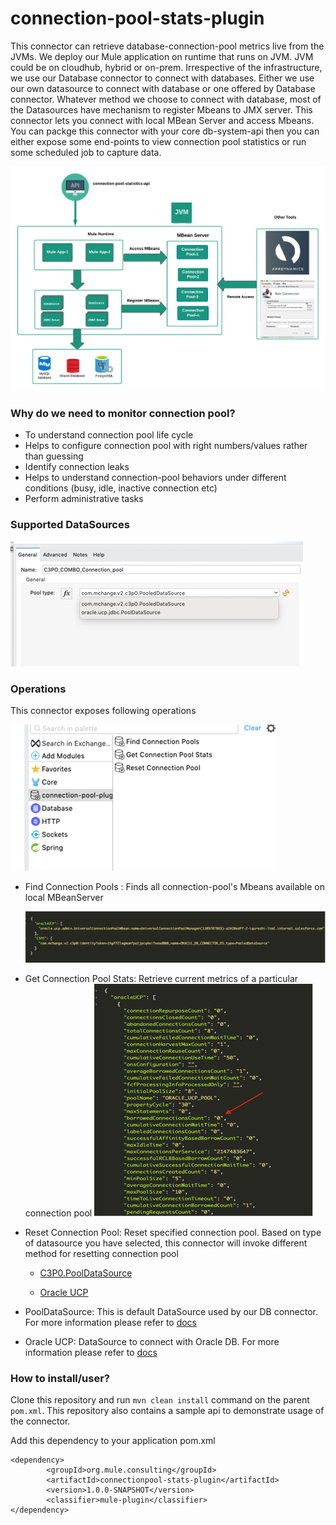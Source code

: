 # connection-pool-stats-plugin
This connector can retrieve database-connection-pool metrics live from the JVMs. We deploy our Mule application on runtime that runs on JVM. JVM could be on cloudhub, hybrid or on-prem. Irrespective of the infrastructure, we use our Database connector to connect with databases. Either we use our own datasource to connect with database or one offered by Database connector. Whatever method we choose to connect with database, most of the Datasources have mechanism to register Mbeans to JMX server. This connector lets you connect
with local MBean Server and access Mbeans. You can packge this connector with your core db-system-api then you can either 
expose some end-points to view connection pool statistics or run some scheduled job to capture data.

![Overview](images/mbeans.png)

### Why do we need to monitor connection pool?
*  To understand connection pool life cycle
* Helps to configure connection pool with right numbers/values rather than guessing
* Identify connection leaks
* Helps to understand connection-pool behaviors under different conditions (busy, idle, inactive connection etc)
* Perform administrative tasks

### Supported DataSources

![img_1.png](images/img_1.png)


### Operations
This connector exposes following operations

![img.png](images/img.png)

* Find Connection Pools : Finds all connection-pool's Mbeans available on local MBeanServer
  
  ![img_2.png](images/img_2.png)
* Get Connection Pool Stats: Retrieve current metrics of a particular connection pool
  ![img_3.png](images/img_3.png)
* Reset Connection Pool: Reset specified connection pool. Based on type of datasource you have selected, this connector will invoke different method for resetting connection pool

     - [C3P0.PoolDataSource](https://www.mchange.com/projects/c3p0/apidocs/com/mchange/v2/c3p0/PooledDataSource.html)
    
     - [Oracle UCP](https://docs.oracle.com/cd/B28359_01/java.111/e11990/oracle/ucp/admin/UniversalConnectionPoolMBean.html#purge__)



* PoolDataSource: This is default DataSource used by our DB connector. For more information please refer to [docs](https://www.mchange.com/projects/c3p0/apidocs/com/mchange/v2/c3p0/PooledDataSource.html)
* Oracle UCP: DataSource to connect with Oracle DB. For more information please refer to [docs](https://docs.oracle.com/en/database/oracle/oracle-database/12.2/jjuar/oracle/ucp/admin/UniversalConnectionPoolMBean.html)



### How  to install/user?
Clone this repository and run `mvn clean install` command on the parent `pom.xml`. This repository also contains a sample api
to demonstrate usage of the connector. 

Add this dependency to your application pom.xml
```
<dependency>
        <groupId>org.mule.consulting</groupId>
        <artifactId>connectionpool-stats-plugin</artifactId>
        <version>1.0.0-SNAPSHOT</version>
        <classifier>mule-plugin</classifier>
</dependency>
```
